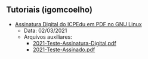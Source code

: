 ## Tutoriais (igomcoelho)

- [Assinatura Digital do ICPEdu em PDF no GNU Linux](https://igormcoelho.medium.com/assinatura-digital-do-icpedu-em-pdf-no-gnu-linux-c612688ce454)
   * Data: 02/03/2021
   * Arquivos auxiliares:
     - [2021-Teste-Assinatura-Digital.pdf](./2021-Teste-Assinatura-Digital.pdf)  
     - [2021-Teste-Assinado.pdf](./2021-Teste-Assinado.pdf)  



